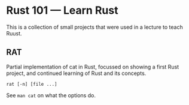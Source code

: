 # Rust 101 — Learn Rust

This is a collection of small projects that were used in a lecture to teach Ruust.

## RAT

Partial implementation of cat in Rust, focussed on showing a first Rust project, and continued learning of Rust and its concepts.

```
rat [-n] [file ...]
```

See `man cat` on what the options do.

